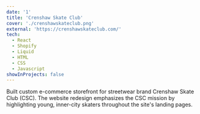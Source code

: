```yaml
---
date: '1'
title: 'Crenshaw Skate Club'
cover: './crenshawskateclub.png'
external: 'https://crenshawskateclub.com/'
tech:
  - React
  - Shopify
  - Liquid
  - HTML
  - CSS
  - Javascript
showInProjects: false
---
```


Built custom e-commerce storefront for streetwear brand Crenshaw Skate Club (CSC). The website redesign emphasizes the CSC mission by highlighting young, inner-city skaters throughout the site's landing pages.
